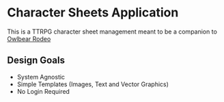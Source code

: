 # Character Sheets Application

This is a TTRPG character sheet management meant to be a companion to
[Owlbear Rodeo](https://owlbear.rodeo)

## Design Goals
- System Agnostic
- Simple Templates (Images, Text and Vector Graphics)
- No Login Required



